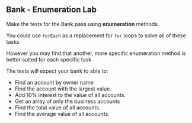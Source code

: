 ## Bank - Enumeration Lab

Make the tests for the Bank pass using **enumeration** methods.

You could use `forEach` as a replacement for `for` loops to solve all of these tasks.

However you may find that another, more specific enumeration method is better suited for each specific task.

The tests will expect your bank to able to:

- Find an account by owner name
- Find the account with the largest value.
- Add 10% interest to the value of all accounts.
- Get an array of only the business accounts
- Find the total value of all accounts.
- Find the average value of all accounts.
